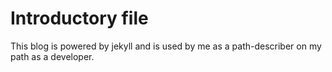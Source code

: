 # Introductory file
This blog is powered by jekyll and is used by me as a path-describer on my path as a developer.